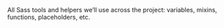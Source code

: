 All Sass tools and helpers we’ll use across the project: variables, mixins, functions, placeholders, etc.